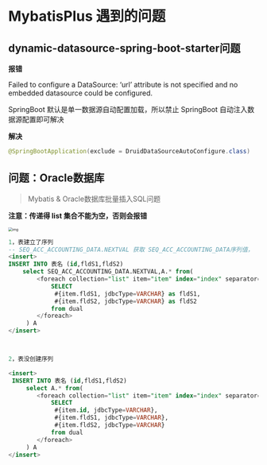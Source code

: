 # MybatisPlus 遇到的问题

## dynamic-datasource-spring-boot-starter问题

**报错**

Failed to configure a DataSource: ‘url’ attribute is not specified and no embedded datasource could be configured.

SpringBoot 默认是单一数据源自动配置加载，所以禁止 SpringBoot 自动注入数据源配置即可解决

**解决**

```java
@SpringBootApplication(exclude = DruidDataSourceAutoConfigure.class)
```



## 问题：Oracle数据库

> Mybatis & Oracle数据库批量插入SQL问题



**注意：传递得 list 集合不能为空，否则会报错**



<img src="file:///C:/Users/yufan.wang/Documents/WXWork/1688858416491762/Cache/Image/2024-01/企业微信截图_17047184081357.png" alt="img" style="zoom: 50%;" />

```sql
1，表建立了序列
-- SEQ_ACC_ACCOUNTING_DATA.NEXTVAL 获取 SEQ_ACC_ACCOUNTING_DATA序列值，
<insert>
INSERT INTO 表名 (id,fldS1,fldS2)
    select SEQ_ACC_ACCOUNTING_DATA.NEXTVAL,A.* from(
        <foreach collection="list" item="item" index="index" separator="UNION ALL">
            SELECT
             #{item.fldS1, jdbcType=VARCHAR} as fldS1,
             #{item.fldS2, jdbcType=VARCHAR} as fldS2
            from dual 
        </foreach>
     ) A
</insert>



2，表没创建序列

<insert>
 INSERT INTO 表名 (id,fldS1,fldS2)
     select A.* from(
        <foreach collection="list" item="item" index="index" separator="UNION ALL">
            SELECT
             #{item.id, jdbcType=VARCHAR},
             #{item.fldS1, jdbcType=VARCHAR},
             #{item.fldS2, jdbcType=VARCHAR}
            from dual 
        </foreach>
     ) A
</insert>
```

